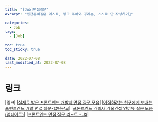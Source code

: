 ```yaml
---
title: "[Job]면접질문"
excerpt: "면접준비질문 리스트, 링크 주어와 정리본, 스스로 답 작성하기🌟"

categories:
  - Job
tags:
  - [Job]

toc: true
toc_sticky: true

date: 2022-07-08
last_modified_at: 2022-07-08
---
```


# 링크

|링크|
|[실제로 받은 프론트엔드 개발자 면접 질문 모음](https://xiubindev.tistory.com/119)|
|[이직하려는 친구에게 보내는 프런트엔드 개발 면접 질문-캡틴판교](https://joshua1988.github.io/web-development/interview/frontend-questions/)|
|[프론트엔드 개발자 기술면접 인터뷰 질문 모음(업데이트)](https://realmojo.tistory.com/300)|
|[프론트엔드 면접 질문 리스트 - JS](https://joontae-kim.github.io/2021/07/22/interview-question-js-2/)|
